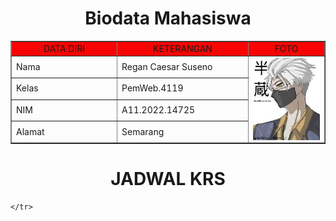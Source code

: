 <!DOCTYPE html>
<html lang="en">
<head>
    
</head>
<body>
    <h1 align="center">Biodata Mahasiswa</h1>
    <table border="1" cellspacing="0" cellpadding="5" align="center" width="800">
        <tr align="center" bgcolor="#f70505">
            <td width="300">DATA DIRI</td>
            <td width="300">KETERANGAN</td>
            <td width="200">FOTO</td>
        </tr>
        <tr>
            <td>Nama</td>
            <td>Regan Caesar Suseno</td>
            <td rowspan="4"><img src="hanzo.jpg" width="200"></td>
        </tr>
        <tr>
            <td>Kelas</td>
            <td>PemWeb.4119</td>
        </tr>
        <tr>
            <td>NIM</td>
            <td>A11.2022.14725</td>
        </tr>
        <tr>
            <td>Alamat</td>
            <td>Semarang</td>
        </tr>
    </table>
    <h1 align="center">JADWAL KRS</h1>
    <tr>
        <style>
            img {
                display: block;
                margin-left: auto;
                margin-right: auto;
            }
            </style>
        
    </tr>
</body>
</html>
